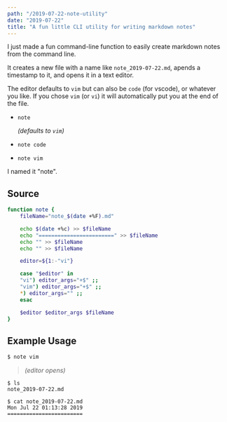 ```yaml
---
path: "/2019-07-22-note-utility"
date: "2019-07-22"
title: "A fun little CLI utility for writing markdown notes"
---
```


I just made a fun command-line function to easily create markdown notes from the command line.

It creates a new file with a name like `note_2019-07-22.md`, apends a timestamp to it, and opens it in a text editor.

The editor defaults to `vim` but can also be `code` (for vscode), or whatever you like. If you chose `vim` (or `vi`) it will automatically put you at the end of the file.

-   `note`
    
    *(defaults to `vim`)*
- `note code`
- `note vim`

I named it "note".

## Source

```sh
function note {
    fileName="note_$(date +%F).md"

    echo $(date +%c) >> $fileName
    echo "========================" >> $fileName
    echo "" >> $fileName
    echo "" >> $fileName

    editor=${1:-"vi"}

    case "$editor" in
    "vi") editor_args="+$" ;;
    "vim") editor_args="+$" ;;
    *) editor_args="" ;;
    esac

    $editor $editor_args $fileName
}
```

## Example Usage

```sh
$ note vim
```

> *(editor opens)*

```
$ ls
note_2019-07-22.md

$ cat note_2019-07-22.md
Mon Jul 22 01:13:28 2019
========================
```
